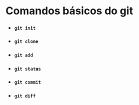# Comandos básicos do git

- #### ````git init````
- #### ````git clone````
- #### ````git add````
- #### ````git status````
- #### ````git commit````
- #### ````git diff````

